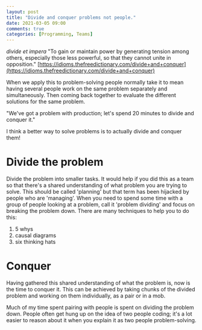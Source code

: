 ```yaml
---
layout: post
title: "Divide and conquer problems not people."
date: 2021-03-05 09:00
comments: true
categories: [Programming, Teams]
---
```


*divide et impera* "To gain or maintain power by generating tension among others, especially those less powerful, so that they cannot unite in opposition." [https://idioms.thefreedictionary.com/divide+and+conquer](https://idioms.thefreedictionary.com/divide+and+conquer)

When we apply this to problem-solving people normally take it to mean having several people work on the same problem separately and simultaneously. Then coming back together to evaluate the different solutions for the same problem.

"We've got a problem with production; let's spend 20 minutes to divide and conquer it." 

I think a better way to solve problems is to actually divide and conquer them!

# Divide the problem

Divide the problem into smaller tasks. It would help if you did this as a team so that there's a shared understanding of what problem you are trying to solve. This should be called 'planning' but that term has been hijacked by people who are 'managing'. When you need to spend some time with a group of people looking at a problem, call it 'problem dividing' and focus on breaking the problem down. There are many techniques to help you to do this:

1. 5 whys
1. causal diagrams
1. six thinking hats

# Conquer

Having gathered this shared understanding of what the problem is, now is the time to conquer it. This can be achieved by taking chunks of the divided problem and working on them individually, as a pair or in a mob. 

Much of my time spent pairing with people is spent on dividing the problem down. People often get hung up on the idea of two people coding; it's a lot easier to reason about it when you explain it as two people problem-solving.